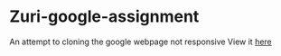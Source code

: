 # Zuri-google-assignment
 An attempt to cloning the google webpage not responsive
View it <a href="https://happy-hamilton-771d4b.netlify.app/">here</a>
